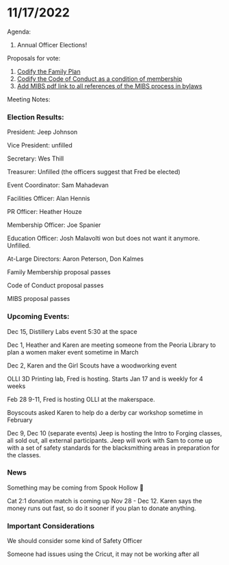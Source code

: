 # 11/17/2022

Agenda:

1. Annual Officer Elections!

Proposals for vote:

1. [Codify the Family Plan](https://docs.google.com/document/d/1z8\_cqycQU\_syKe6SOd1BwfXFHKL6HSbMAiwUbLhhhh8/edit?usp=sharing)
2. [Codify the Code of Conduct as a condition of membership](https://docs.google.com/document/d/130w8B1oKFju1pflGMx7Qz8noWKavh5GLNiDbgcNYw8A/edit?usp=sharing)
3. [Add MIBS pdf link to all references of the MIBS process in bylaws](https://docs.google.com/document/d/1DuiA2w\_Kyiqc5ksvsXVSksMyL7WG8cAPVrnZqAOViGM/edit?usp=sharing)

Meeting Notes:

### Election Results:

President: Jeep Johnson

Vice President: unfilled

Secretary: Wes Thill

Treasurer: Unfilled (the officers suggest that Fred be elected)

Event Coordinator: Sam Mahadevan

Facilities Officer: Alan Hennis

PR Officer: Heather Houze

Membership Officer: Joe Spanier

Education Officer: Josh Malavolti won but does not want it anymore. Unfilled.

At-Large Directors: Aaron Peterson, Don Kalmes



Family Membership proposal passes

Code of Conduct proposal passes

MIBS proposal passes



### Upcoming Events:

Dec 15, Distillery Labs event 5:30 at the space

Dec 1, Heather and Karen are meeting someone from the Peoria Library to plan a women maker event sometime in March

Dec 2, Karen and the Girl Scouts have a woodworking event

OLLI 3D Printing lab, Fred is hosting. Starts Jan 17 and is weekly for 4 weeks

Feb 28 9-11, Fred is hosting OLLI at the makerspace.

Boyscouts asked Karen to help do a derby car workshop sometime in February

Dec 9, Dec 10 (separate events) Jeep is hosting the Intro to Forging classes, all sold out, all external participants. Jeep will work with Sam to come up with a set of safety standards for the blacksmithing areas in preparation for the classes.



### News

Something may be coming from Spook Hollow :ghost:

Cat 2:1 donation match is coming up Nov 28 - Dec 12. Karen says the money runs out fast, so do it sooner if you plan to donate anything.



### Important Considerations

We should consider some kind of Safety Officer

Someone had issues using the Cricut, it may not be working after all

